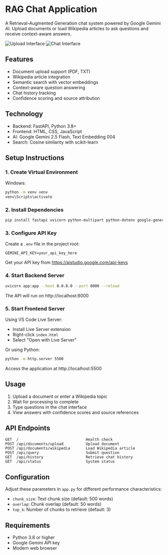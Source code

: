 # RAG Chat Application

A Retrieval-Augmented Generation chat system powered by Google Gemini AI. Upload documents or load Wikipedia articles to ask questions and receive context-aware answers.

![Upload Interface](upload.png)
![Chat Interface](chat.png)

## Features

- Document upload support (PDF, TXT)
- Wikipedia article integration
- Semantic search with vector embeddings
- Context-aware question answering
- Chat history tracking
- Confidence scoring and source attribution

## Technology

- Backend: FastAPI, Python 3.8+
- Frontend: HTML, CSS, JavaScript
- AI: Google Gemini 2.5 Flash, Text Embedding 004
- Search: Cosine similarity with scikit-learn

## Setup Instructions

### 1. Create Virtual Environment

Windows:
```bash
python -m venv venv
venv\Scripts\activate
```

### 2. Install Dependencies

```bash
pip install fastapi uvicorn python-multipart python-dotenv google-generativeai PyPDF2 numpy scikit-learn wikipedia-api
```

### 3. Configure API Key

Create a `.env` file in the project root:

```
GEMINI_API_KEY=your_api_key_here
```

Get your API key from https://aistudio.google.com/api-keys

### 4. Start Backend Server

```bash
uvicorn app:app --host 0.0.0.0 --port 8000 --reload
```

The API will run on http://localhost:8000

### 5. Start Frontend Server

Using VS Code Live Server:
- Install Live Server extension
- Right-click `index.html`
- Select "Open with Live Server"

Or using Python:
```bash
python -m http.server 5500
```

Access the application at http://localhost:5500

## Usage

1. Upload a document or enter a Wikipedia topic
2. Wait for processing to complete
3. Type questions in the chat interface
4. View answers with confidence scores and source references

## API Endpoints

```
GET  /                              Health check
POST /api/documents/upload          Upload document
POST /api/documents/wikipedia       Load Wikipedia article
POST /api/query                     Submit question
GET  /api/history                   Retrieve chat history
GET  /api/status                    System status
```

## Configuration

Adjust these parameters in `app.py` for different performance characteristics:

- `chunk_size`: Text chunk size (default: 500 words)
- `overlap`: Chunk overlap (default: 50 words)
- `top_k`: Number of chunks to retrieve (default: 3)

## Requirements

- Python 3.8 or higher
- Google Gemini API key
- Modern web browser

